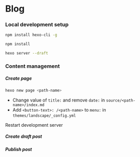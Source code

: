 # Blog

### Local development setup

```sh
npm install hexo-cli -g
```
```sh
npm install
```
```sh
hexo server --draft
```
### Content management

##### Create page

```sh
hexo new page <path-name>
```
- Change value of `title:` and remove `date:` in `source/<path-name>/index.md`
- Add `<button-text>: /<path-name>` to `menu:` in `themes/landscape/_config.yml`

Restart development server

##### Create draft post

##### Publish post 

